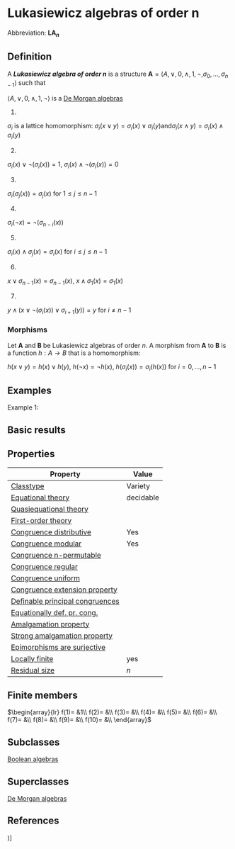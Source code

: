 # Lukasiewicz algebras of order n

Abbreviation: **LA$_n$**
## Definition
A ***Lukasiewicz algebra of order $n$*** is a structure $\mathbf{A}=\langle A,\vee
,0,\wedge ,1,\neg,\sigma_0,\ldots,\sigma_{n-1}\rangle$ such that


$\langle A,\vee ,0,\wedge ,1, \neg\rangle$ is a [De Morgan algebras](de_morgan_algebras.md)


1. 
$\sigma_i$ is a lattice homomorphism:  $\sigma_i(x\vee y)=\sigma_i(x)\vee\sigma_i(y)
\text{and} \sigma_i(x\wedge y)=\sigma_i(x)\wedge\sigma_i(y)$

2. 
$\sigma_i(x) \vee \neg(\sigma_i(x)) = 1$, $\sigma_i(x) \wedge \neg(\sigma_i(x)) = 0$

3. 
$\sigma_i(\sigma_j(x)) = \sigma_j(x)$ for $1\le j \le n-1$

4. 
$\sigma_i(\neg x) = \neg(\sigma_{n-i}(x))$

5. 
$\sigma_i(x) \wedge \sigma_j(x) = \sigma_i(x)$ for $i\le j \le n - 1$

6. 
$x\vee \sigma_{n-1}(x) = \sigma_{n-1}(x)$, $x\wedge \sigma_1(x) = \sigma_1(x)$

7. 
$y\wedge (x \vee \neg(\sigma_i(x)) \vee \sigma_{i+1}(y)) = y$ for $i\ne n - 1$

### Morphisms
Let $\mathbf{A}$ and $\mathbf{B}$ be Lukasiewicz algebras of order $n$. A morphism from $\mathbf{A}$ to $\mathbf{B}$ is a function $h:A\rightarrow B$ that is a
homomorphism: 

$h(x\vee y)=h(x)\vee h(y)$, $h(\neg x)=\neg h(x)$, $h(\sigma_i(x))=\sigma_i(h(x))$ for $i=0,\ldots,n-1$

## Examples
Example 1: 

## Basic results

## Properties


|Property|Value|
|---|---|
|[Classtype](classtype.md)  |Variety |
|[Equational theory](equational_theory.md)  |decidable |
|[Quasiequational theory](quasiequational_theory.md)  | |
|[First-order theory](first-order_theory.md)  | |
|[Congruence distributive](congruence_distributive.md)  |Yes |
|[Congruence modular](congruence_modular.md)  |Yes |
|[Congruence n-permutable](congruence_n-permutable.md)  | |
|[Congruence regular](congruence_regular.md)  | |
|[Congruence uniform](congruence_uniform.md)  | |
|[Congruence extension property](congruence_extension_property.md)  | |
|[Definable principal congruences](definable_principal_congruences.md)  | |
|[Equationally def. pr. cong.](equationally_def._pr._cong..md)  | |
|[Amalgamation property](amalgamation_property.md)  | |
|[Strong amalgamation property](strong_amalgamation_property.md)  | |
|[Epimorphisms are surjective](epimorphisms_are_surjective.md)  | |
|[Locally finite](locally_finite.md)  |yes |
|[Residual size](residual_size.md)  |$n$ |
## Finite members

$\begin{array}{lr}
f(1)= &1\\
f(2)= &\\
f(3)= &\\
f(4)= &\\
f(5)= &\\
f(6)= &\\
f(7)= &\\
f(8)= &\\
f(9)= &\\
f(10)= &\\
\end{array}$

## Subclasses
[Boolean algebras](boolean_algebras.md) 

## Superclasses
[De Morgan algebras](de_morgan_algebras.md) 


## References


)]
